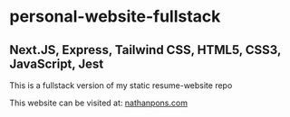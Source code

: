# personal-website-fullstack
## Next.JS, Express, Tailwind CSS, HTML5, CSS3, JavaScript, Jest
This is a fullstack version of my static resume-website repo  

This website can be visited at: [nathanpons.com](https://nathanpons.com)

